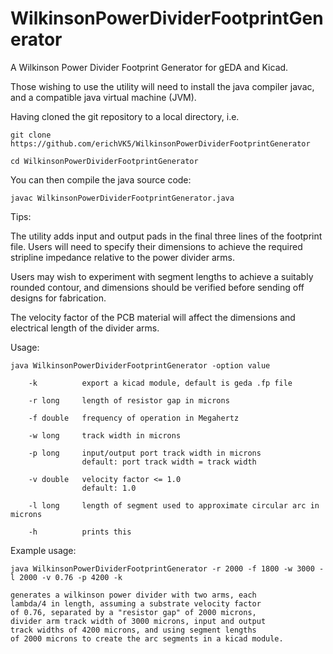 # WilkinsonPowerDividerFootprintGenerator
A Wilkinson Power Divider Footprint Generator for gEDA and Kicad.


Those wishing to use the utility will need to install the java compiler javac, and a compatible java virtual machine (JVM).

Having cloned the git repository to a local directory, i.e.

	git clone https://github.com/erichVK5/WilkinsonPowerDividerFootprintGenerator

	cd WilkinsonPowerDividerFootprintGenerator

You can then compile the java source code:

	javac WilkinsonPowerDividerFootprintGenerator.java

Tips:

The utility adds input and output pads in the final three lines of the footprint file. Users will need to specify their dimensions to achieve the required stripline impedance relative to the power divider arms.

Users may wish to experiment with segment lengths to achieve a suitably rounded contour, and dimensions should be verified before sending off designs for fabrication.

The velocity factor of the PCB material will affect the dimensions and electrical length of the divider arms.

Usage:

	java WilkinsonPowerDividerFootprintGenerator -option value

		-k			export a kicad module, default is geda .fp file

		-r long	 	length of resistor gap in microns

		-f double	frequency of operation in Megahertz

		-w long		track width in microns

		-p long		input/output port track width in microns
					default: port track width = track width

		-v double	velocity factor <= 1.0
					default: 1.0

		-l long		length of segment used to approximate circular arc in microns

		-h			prints this

Example usage:

	java WilkinsonPowerDividerFootprintGenerator -r 2000 -f 1800 -w 3000 -l 2000 -v 0.76 -p 4200 -k

	generates a wilkinson power divider with two arms, each
	lambda/4 in length, assuming a substrate velocity factor
	of 0.76, separated by a "resistor gap" of 2000 microns,
	divider arm track width of 3000 microns, input and output
	track widths of 4200 microns, and using segment lengths
	of 2000 microns to create the arc segments in a kicad module.

